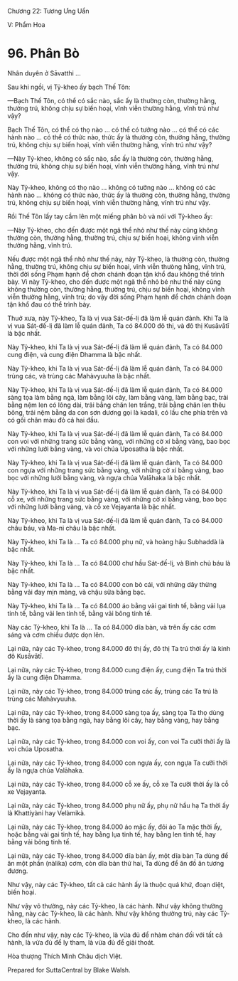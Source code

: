  

Chương 22: Tương Ưng Uẩn

V: Phẩm Hoa

# 96\. Phân Bò

Nhân duyên ở Sāvatthi …

Sau khi ngồi, vị Tỷ-kheo ấy bạch Thế Tôn:

—Bạch Thế Tôn, có thể có sắc nào, sắc ấy là thường còn, thường hằng, thường trú, không chịu sự biến hoại, vĩnh viễn thường hằng, vĩnh trú như vậy?

Bạch Thế Tôn, có thể có thọ nào … có thể có tưởng nào … có thể có các hành nào … có thể có thức nào, thức ấy là thường còn, thường hằng, thường trú, không chịu sự biến hoại, vĩnh viễn thường hằng, vĩnh trú như vậy?

—Này Tỷ-kheo, không có sắc nào, sắc ấy là thường còn, thường hằng, thường trú, không chịu sự biến hoại, vĩnh viễn thường hằng, vĩnh trú như vậy.

Này Tỷ-kheo, không có thọ nào … không có tưởng nào … không có các hành nào … không có thức nào, thức ấy là thường còn, thường hằng, thường trú, không chịu sự biến hoại, vĩnh viễn thường hằng, vĩnh trú như vậy.

Rồi Thế Tôn lấy tay cầm lên một miếng phân bò và nói với Tỷ-kheo ấy:

—Này Tỷ-kheo, cho đến được một ngã thể nhỏ như thế này cũng không thường còn, thường hằng, thường trú, chịu sự biến hoại, không vĩnh viễn thường hằng, vĩnh trú.

Nếu được một ngã thể nhỏ như thế này, này Tỷ-kheo, là thường còn, thường hằng, thường trú, không chịu sự biến hoại, vĩnh viễn thưòng hằng, vĩnh trú, thời đời sống Phạm hạnh để chơn chánh đoạn tận khổ đau không thể trình bày. Vì này Tỷ-kheo, cho đến được một ngã thể nhỏ bé như thế này cũng không thường còn, thường hằng, thường trú, chịu sự biến hoại, không vĩnh viễn thường hằng, vĩnh trú; do vậy đời sống Phạm hạnh để chơn chánh đoạn tận khổ đau có thể trình bày.

Thuở xưa, này Tỷ-kheo, Ta là vị vua Sát-đế-lị đã làm lễ quán đảnh. Khi Ta là vị vua Sát-đế-lị đã làm lễ quán đảnh, Ta có 84.000 đô thị, và đô thị Kusāvātī là bậc nhất.

Này Tỷ-kheo, khi Ta là vị vua Sát-đế-lị đã làm lễ quán đảnh, Ta có 84.000 cung điện, và cung điện Dhamma là bậc nhất.

Này Tỷ-kheo, khi Ta là vị vua Sát-đế-lị đã làm lễ quán đảnh, Ta có 84.000 trùng các, và trùng các Mahàvyuuha là bậc nhất.

Này Tỷ-kheo, khi Ta là vị vua Sát-đế-lị đã làm lễ quán đảnh, Ta có 84.000 sàng tọa làm bằng ngà, làm bằng lõi cây, làm bằng vàng, làm bằng bạc, trải bằng nệm len có lông dài, trải bằng chăn len trắng, trải bằng chăn len thêu bông, trải nệm bằng da con sơn dương gọi là kadali, có lầu che phía trên và có gối chân màu đỏ cả hai đầu.

Này Tỷ-kheo, khi Ta là vị vua Sát-đế-lị đã làm lễ quán đảnh, Ta có 84.000 con voi với những trang sức bằng vàng, với những cờ xí bằng vàng, bao bọc với những lưới bằng vàng, và voi chúa Uposatha là bậc nhất.

Này Tỷ-kheo, khi Ta là vị vua Sát-đế-lị đã làm lễ quán đảnh, Ta có 84.000 con ngựa với những trang sức bằng vàng, với những cờ xí bằng vàng, bao bọc với những lưới bằng vàng, và ngựa chúa Valāhaka là bậc nhất.

Này Tỷ-kheo, khi Ta là vị vua Sát-đế-lị đã làm lễ quán đảnh, Ta có 84.000 cỗ xe, với những trang sức bằng vàng, với những cờ xí bằng vàng, bao bọc với những lưới bằng vàng, và cỗ xe Vejayanta là bậc nhất.

Này Tỷ-kheo, khi Ta là vị vua Sát-đế-lị đã làm lễ quán đảnh, Ta có 84.000 châu báu, và Ma-ni châu là bậc nhất.

Này Tỷ-kheo, khi Ta là … Ta có 84.000 phụ nữ, và hoàng hậu Subhaddà là bậc nhất.

Này Tỷ-kheo, khi Ta là … Ta có 84.000 chư hầu Sát-đế-lị, và Binh chủ báu là bậc nhất.

Này Tỷ-kheo, khi Ta là … Ta có 84.000 con bò cái, với những dây thừng bằng vải đay mịn màng, và chậu sữa bằng bạc.

Này Tỷ-kheo, khi Ta là … Ta có 84.000 áo bằng vải gai tinh tế, bằng vải lụa tinh tế, bằng vải len tinh tế, bằng vải bông tinh tế.

Này các Tỷ-kheo, khi Ta là … Ta có 84.000 dĩa bàn, và trên ấy các cơm sáng và cơm chiều được dọn lên.

Lại nữa, này các Tỷ-kheo, trong 84.000 đô thị ấy, đô thị Ta trú thời ấy là kinh đô Kusāvātī.

Lại nữa, này các Tỷ-kheo, trong 84.000 cung điện ấy, cung điện Ta trú thời ấy là cung điện Dhamma.

Lại nữa, này các Tỷ-kheo, trong 84.000 trùng các ấy, trùng các Ta trú là trùng các Mahàvyuuha.

Lại nữa, này các Tỷ-kheo, trong 84.000 sàng tọa ấy, sàng tọa Ta thọ dùng thời ấy là sàng tọa bằng ngà, hay bằng lõi cây, hay bằng vàng, hay bằng bạc.

Lại nữa, này các Tỷ-kheo, trong 84.000 con voi ấy, con voi Ta cưỡi thời ấy là voi chúa Uposatha.

Lại nữa, này các Tỷ-kheo, trong 84.000 con ngựa ấy, con ngựa Ta cưỡi thời ấy là ngựa chúa Valāhaka.

Lại nữa, này các Tỷ-kheo, trong 84.000 cỗ xe ấy, cỗ xe Ta cưỡi thời ấy là cỗ xe Vejayanta.

Lại nữa, này các Tỷ-kheo, trong 84.000 phụ nữ ấy, phụ nữ hầu hạ Ta thời ấy là Khattiyàni hay Velàmikà.

Lại nữa, này các Tỷ-kheo, trong 84.000 áo mặc ấy, đôi áo Ta mặc thời ấy, hoặc bằng vải gai tinh tế, hay bằng lụa tinh tế, hay bằng len tinh tế, hay bằng vải bông tinh tế.

Lại nữa, này các Tỷ-kheo, trong 84.000 dĩa bàn ấy, một dĩa bàn Ta dùng để ăn một phần (nàlika) cơm, còn dĩa bàn thứ hai, Ta dùng để ăn đồ ăn tương đương.

Như vậy, này các Tỷ-kheo, tất cả các hành ấy là thuộc quá khứ, đoạn diệt, biến hoại.

Như vậy vô thường, này các Tỷ-kheo, là các hành. Như vậy không thường hằng, này các Tỷ-kheo, là các hành. Như vậy không thường trú, này các Tỷ-kheo, là các hành.

Cho đến như vậy, này các Tỷ-kheo, là vừa đủ để nhàm chán đối với tất cả hành, là vừa đủ để ly tham, là vừa đủ để giải thoát.

Hòa thượng Thích Minh Châu dịch Việt.

Prepared for SuttaCentral by Blake Walsh.